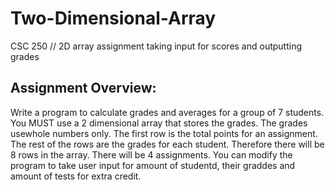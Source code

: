 # Two-Dimensional-Array
CSC 250 // 2D array assignment taking input for scores and outputting grades

## Assignment Overview:
Write a program to calculate grades and averages for a group of 7 students. You MUST use 
a 2 dimensional array that stores the grades. The grades usewhole numbers only. 
The first row is the total points for an assignment. The rest of the rows are the 
grades for each student. Therefore there will be 8 rows in the array.
There will be 4 assignments. You can modify the program to take user input 
for amount of studentd, their graddes and amount of tests for extra credit.


